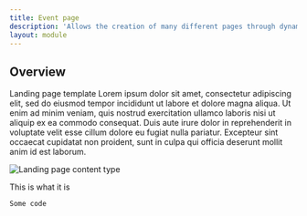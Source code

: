 ```yaml
---
title: Event page
description: 'Allows the creation of many different pages through dynamic components'
layout: module
---
```


## Overview

Landing page template Lorem ipsum dolor sit amet, consectetur adipiscing elit, sed do eiusmod tempor incididunt ut labore et dolore magna aliqua. Ut enim ad minim veniam, quis nostrud exercitation ullamco laboris nisi ut aliquip ex ea commodo consequat. Duis aute irure dolor in reprehenderit in voluptate velit esse cillum dolore eu fugiat nulla pariatur. Excepteur sint occaecat cupidatat non proident, sunt in culpa qui officia deserunt mollit anim id est laborum.

![Landing page content type](/assets/img/modules/Landing-Page.png)

This is what it is

```js
Some code
```
